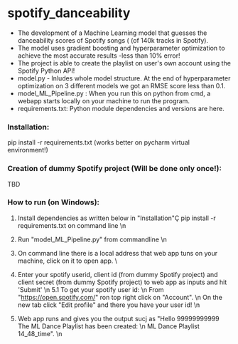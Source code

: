 # spotify_danceability
- The development of a Machine Learning model that guesses the danceability scores of Spotify songs ( (of 140k tracks in Spotify). 
- The model uses gradient boosting and hyperparameter optimization to achieve the most accurate results -less than 10% error!
- The project is able to create the playlist on user's own account using the Spotify Python API!
- model.py - Inludes whole model structure. At the end of hyperparameter optimization on 3 different models we got an RMSE score less than 0.1.
- model_ML_Pipeline.py : When you run this on python from cmd, a webapp starts locally on your machine to run the program.
- requirements.txt: Python module dependencies and versions are here.

### Installation:
  pip install -r requirements.txt (works better on pycharm virtual environment!)

### Creation of dummy Spotify project (Will be done only once!):
  TBD
  
### How to run (on Windows):
  1. Install dependencies as written below in "Installation"Ç
     pip install -r requirements.txt on command line \n
  2. Run "model_ML_Pipeline.py" from commandline \n
  3. On command line there is a local address that web app tuns on your machine, click on it to open app. \
  5. Enter your spotify userid, client id (from dummy Spotify project) and client secret (from dummy Spotify project) to web app as inputs and hit 'Submit' \n
  5.1 To get your spotify user id: \n
	From "https://open.spotify.com/" ron top right click on "Account". \n
	On the new tab  click "Edit profile" and there you have your user id! \n
	 
  6. Web app runs and gives you the output sucj as "Hello 99999999999 The ML Dance Playlist has been created:  \n
	ML Dance Playlist 14_48_time". \n
